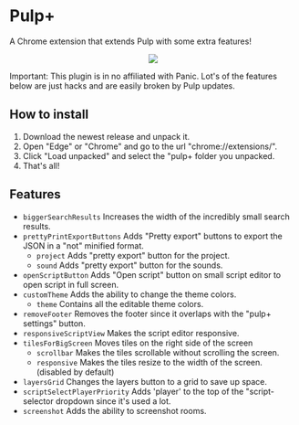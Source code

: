 # Pulp+

A Chrome extension that extends Pulp with some extra features!

<p align="center">
    <img
    src="https://raw.githubusercontent.com/unbelievableflavour/pulp-plus/master/screenshot.png" />
</p>

Important: This plugin is in no affiliated with Panic. Lot's of the features below are just hacks and are easily broken by Pulp updates.

## How to install

1. Download the newest release and unpack it.
2. Open "Edge" or "Chrome" and go to the url "chrome://extensions/".
3. Click "Load unpacked" and select the "pulp+ folder you unpacked.
4. That's all!

## Features
- `biggerSearchResults`
  Increases the width of the incredibly small search results.
- `prettyPrintExportButtons`
  Adds "Pretty export" buttons to export the JSON in a "not" minified format.
    - `project`
      Adds "pretty export" button for the project.
    - `sound`
      Adds "pretty export" button for the sounds.
- `openScriptButton`
  Adds "Open script" button on small script editor to open script in full screen.
- `customTheme`
  Adds the ability to change the theme colors.
    - `theme`
      Contains all the editable theme colors.
- `removeFooter`
  Removes the footer since it overlaps with the "pulp+ settings" button.
- `responsiveScriptView`
  Makes the script editor responsive.
- `tilesForBigScreen`
  Moves tiles on the right side of the screen
    - `scrollbar`
      Makes the tiles scrollable without scrolling the screen.
    - `responsive`
      Makes the tiles resize to the width of the screen. (disabled by default)
- `layersGrid`
  Changes the layers button to a grid to save up space.
- `scriptSelectPlayerPriority`
  Adds 'player' to the top of the "script-selector dropdown since it's used a lot.
- `screenshot`
  Adds the ability to screenshot rooms.
  